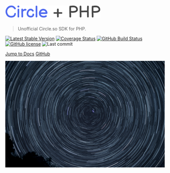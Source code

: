 # ![Circle + PHP](./_media/circle-so-plus-php.png)

> Unofficial Circle.so SDK for PHP.

[![Latest Stable Version](https://img.shields.io/packagist/v/adrosoftware/circle-so-api-php-sdk.svg)](//packagist.org/packages/adrosoftware/circle-so-api-php-sdk)
[![Coverage Status](https://codecov.io/gh/adrosoftware/circle-so-api-php-sdk/branch/main/graph/badge.svg?token=SI4NXOC1AX)](https://codecov.io/gh/adrosoftware/circle-so-api-php-sdk)
[![GitHub Build Status](https://github.com/boldbrush/bread/workflows/build/badge.svg?branch=master)](https://github.com/boldbrush/bread/actions?query=branch%3Amaster+workflow%3Abuild)
[![GitHub license](https://img.shields.io/github/license/adrosoftware/circle-so-api-php-sdk)](https://github.com/adrosoftware/circle-so-api-php-sdk/blob/master/LICENSE)
![Last commit](https://img.shields.io/github/last-commit/adrosoftware/circle-so-api-php-sdk.svg)

[Jump to Docs](#main)
[GitHub](https://github.com/adrosoftware/circle-so-api-php-sdk)

![bg](./_media/cover.jpg)